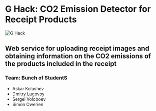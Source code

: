 # G Hack: CO2 Emission Detector for Receipt Products

![G Hack](https://gcloud.devoteam.com/wp-content/uploads/sites/32/2022/02/G-Hack-Visuals-Landing-Page-1.png)

## Web service for uploading receipt images and obtaining information on the CO2 emissions of the products included in the receipt

### Team: Bunch of StudentS
 * Askar Kolushev
 * Dmitry Lugovoy
 * Sergei Voloboev
 * Simon Owerien

